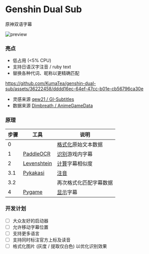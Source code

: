 # Genshin Dual Sub

原神双语字幕

![preview](https://github.com/KumaTea/genshin-dual-sub/assets/36222458/dfb932e2-bbbd-49e6-80f7-1355dca98b3b)

### 亮点

* 低占用 (<5% CPU)
* 支持日语汉字注音 / ruby text
* 替换各种代词、昵称以更精确匹配

https://github.com/KumaTea/genshin-dual-sub/assets/36222458/dddd16ec-64ef-47cc-b01e-cb56796ca30e

* 灵感来源 [qew21 / GI-Subtitles](https://github.com/qew21/GI-Subtitles)
* 数据来源 [Dimbreath / AnimeGameData](https://gitlab.com/Dimbreath/AnimeGameData/-/tree/main/TextMap)

### 原理

| 步骤 | 工具 | 说明 |
|---|---|---|
| 0 | | [格式化](https://github.com/KumaTea/genshin-dual-sub/tree/main/cpl)原始文本数据 | |
| 1 | [PaddleOCR](https://github.com/PaddlePaddle/PaddleOCR) | [识别](https://github.com/KumaTea/genshin-dual-sub/tree/main/ocr)游戏内字幕 |
| 2 | [Levenshtein](https://github.com/rapidfuzz/Levenshtein) | [计算](https://github.com/KumaTea/genshin-dual-sub/tree/main/lev)字幕相似度 |
| 3.1 | [Pykakasi](https://codeberg.org/miurahr/pykakasi) | [注音](https://github.com/KumaTea/genshin-dual-sub/tree/main/fmt) |
| 3.2 | | 再次格式化匹配字幕数据 |
| 4 | [Pygame](https://github.com/pygame/pygame) | [显示](https://github.com/KumaTea/genshin-dual-sub/tree/main/ovl)字幕 |

### 开发计划

- [ ] 大众友好的启动器
- [ ] 允许移动字幕位置
- [ ] 支持更多语言
- [ ] 支持同时标注官方上标及读音
- [ ] 格式化图片 (灰度 / 提取仅白色) 以优化识别效果
